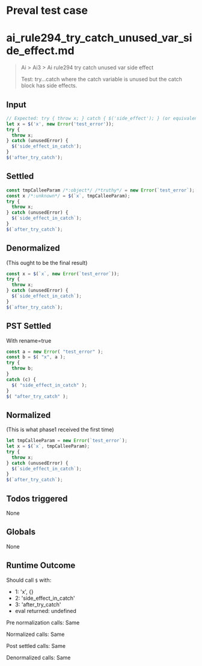 # Preval test case

# ai_rule294_try_catch_unused_var_side_effect.md

> Ai > Ai3 > Ai rule294 try catch unused var side effect
>
> Test: try...catch where the catch variable is unused but the catch block has side effects.

## Input

`````js filename=intro
// Expected: try { throw x; } catch { $('side_effect'); } (or equivalent)
let x = $('x', new Error('test_error'));
try {
  throw x;
} catch (unusedError) {
  $('side_effect_in_catch');
}
$('after_try_catch');
`````


## Settled


`````js filename=intro
const tmpCalleeParam /*:object*/ /*truthy*/ = new Error(`test_error`);
const x /*:unknown*/ = $(`x`, tmpCalleeParam);
try {
  throw x;
} catch (unusedError) {
  $(`side_effect_in_catch`);
}
$(`after_try_catch`);
`````


## Denormalized
(This ought to be the final result)

`````js filename=intro
const x = $(`x`, new Error(`test_error`));
try {
  throw x;
} catch (unusedError) {
  $(`side_effect_in_catch`);
}
$(`after_try_catch`);
`````


## PST Settled
With rename=true

`````js filename=intro
const a = new Error( "test_error" );
const b = $( "x", a );
try {
  throw b;
}
catch (c) {
  $( "side_effect_in_catch" );
}
$( "after_try_catch" );
`````


## Normalized
(This is what phase1 received the first time)

`````js filename=intro
let tmpCalleeParam = new Error(`test_error`);
let x = $(`x`, tmpCalleeParam);
try {
  throw x;
} catch (unusedError) {
  $(`side_effect_in_catch`);
}
$(`after_try_catch`);
`````


## Todos triggered


None


## Globals


None


## Runtime Outcome


Should call `$` with:
 - 1: 'x', {}
 - 2: 'side_effect_in_catch'
 - 3: 'after_try_catch'
 - eval returned: undefined

Pre normalization calls: Same

Normalized calls: Same

Post settled calls: Same

Denormalized calls: Same
